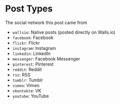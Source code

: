 # Post Types

The social network this post came from

- `wallsio`: Native posts (posted directly on Walls.io)
- `facebook`: Facebook
- `flickr`: Flickr
- `instagram`: Instagram 
- `linkedin`: LinkedIn
- `messenger`: Facebook Messenger
- `pinterest`: Pinterest
- `reddit`: Reddit
- `rss`: RSS
- `tumblr`: Tumblr
- `vimeo`: Vimeo
- `vkontakte`: VK
- `youtube`: YouTube
